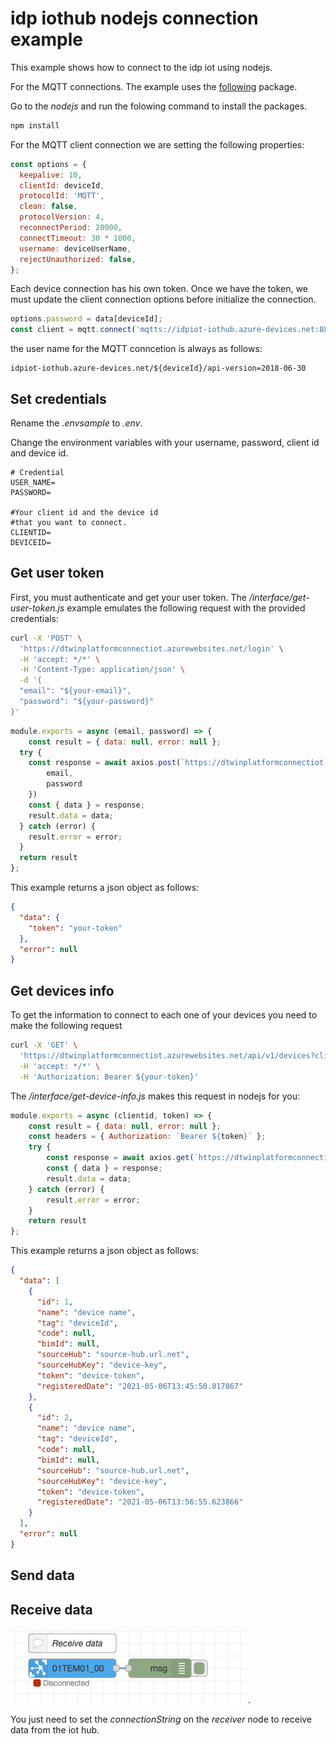 # idp iothub nodejs connection example

This example shows how to connect to the idp iot using nodejs.

For the MQTT connections. The example uses the [following](https://github.com/mqttjs/MQTT.js#readme) package.

Go to the *nodejs* and run the folowing command to install the packages.

```zsh
npm install
```

For the MQTT client connection we are setting the following properties:

```js
const options = {
  keepalive: 10,
  clientId: deviceId,
  protocolId: 'MQTT',
  clean: false,
  protocolVersion: 4,
  reconnectPeriod: 20000,
  connectTimeout: 30 * 1000,
  username: deviceUserName,
  rejectUnauthorized: false,
};
```

Each device connection has his own token. Once we have the token, we must update the client connection options before initialize the connection.

```js
options.password = data[deviceId];
const client = mqtt.connect('mqtts://idpiot-iothub.azure-devices.net:8883', options)
```

the user name for the MQTT conncetion is always as follows:

```
idpiot-iothub.azure-devices.net/${deviceId}/api-version=2018-06-30
```

## Set credentials

Rename the *.envsample* to *.env*.

Change the environment variables with your username, password, client id and device id.

```
# Credential
USER_NAME=
PASSWORD=

#Your client id and the device id
#that you want to connect.
CLIENTID=
DEVICEID=
```

## Get user token

First, you must authenticate and get your user token. The */interface/get-user-token.js* example emulates the following request with the provided credentials:

```zsh
curl -X 'POST' \
  'https://dtwinplatformconnectiot.azurewebsites.net/login' \
  -H 'accept: */*' \
  -H 'Content-Type: application/json' \
  -d '{
  "email": "${your-email}",
  "password": "${your-password}"
}'
```

```js
module.exports = async (email, password) => {
    const result = { data: null, error: null };
  try {
    const response = await axios.post(`https://dtwinplatformconnectiot.azurewebsites.net/login`, {
        email,
        password
    })
    const { data } = response;
    result.data = data;
  } catch (error) {
    result.error = error;
  }
  return result 
};
```

This example returns a json object as follows:

```json
{
  "data": {
    "token": "your-token"
  },
  "error": null
}
```

## Get devices info

To get the information to connect to each one of your devices you need to make the following request

```zsh
curl -X 'GET' \
  'https://dtwinplatformconnectiot.azurewebsites.net/api/v1/devices?clientid=${your-clientID}' \
  -H 'accept: */*' \
  -H 'Authorization: Bearer ${your-token}'
```

The */interface/get-device-info.js* makes this request in nodejs for you:

```js
module.exports = async (clientid, token) => {
    const result = { data: null, error: null };
    const headers = { Authorization: `Bearer ${token}` };
    try {
        const response = await axios.get(`https://dtwinplatformconnectiot.azurewebsites.net/api/v1/devices?clientid=${clientid}`, { headers })
        const { data } = response;
        result.data = data;
    } catch (error) {
        result.error = error;
    }
    return result 
};
```

This example returns a json object as follows:

```json
{
  "data": [
    {
      "id": 1,
      "name": "device name",
      "tag": "deviceId",
      "code": null,
      "bimId": null,
      "sourceHub": "source-hub.url.net",
      "sourceHubKey": "device-key",
      "token": "device-token",
      "registeredDate": "2021-05-06T13:45:50.817867"
    },
    {
      "id": 2,
      "name": "device name",
      "tag": "deviceId",
      "code": null,
      "bimId": null,
      "sourceHub": "source-hub.url.net",
      "sourceHubKey": "device-key",
      "token": "device-token",
      "registeredDate": "2021-05-06T13:56:55.623866"
    }
  ],
  "error": null
}
```
## Send data





## Receive data

![alt text](https://github.com/JoBaAl/idp-iothub-connection-examples/blob/main/img/receive-data.png).

You just need to set the *connectionString* on the *receiver* node to receive data from the iot hub. 






